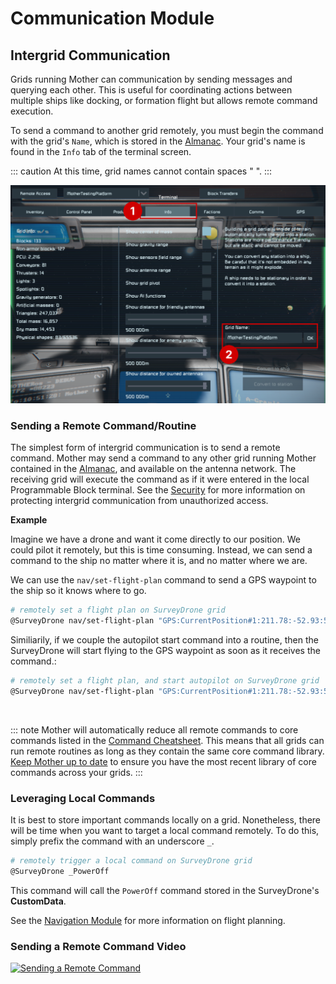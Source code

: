 # Communication Module
<!-- [< Modules](../Modules.md) -->

## Intergrid Communication

Grids running Mother can communication by sending messages and querying each other.  This is useful for coordinating actions between multiple ships like docking, or formation flight but allows remote command execution.

To send a command to another grid remotely, you must begin the command with the grid's `Name`, which is stored in the [Almanac](../Core/Almanac.md).  Your grid's name is found in the `Info` tab of the terminal screen. 

::: caution
At this time, grid names cannot contain spaces " ".
:::

![Terminal Info tab](../../Assets/terminal-info-1.png)

### Sending a Remote Command/Routine

The simplest form of intergrid communication is to send a remote command. Mother may send a command to any other grid running Mother contained in the [Almanac](../Core/Almanac.md), and available on the antenna network. The receiving grid will execute the command as if it were entered in the local Programmable Block terminal. See the [Security](../Core/Security.md) for more information on protecting intergrid communication from unauthorized access.

**Example**

Imagine we have a drone and want it come directly to our position.  We could pilot it remotely, but this is time consuming.  Instead, we can send a command to the ship no matter where it is, and no matter where we are.

We can use the `nav/set-flight-plan` command to send a GPS waypoint to the ship so it knows where to go.

```bash title="Terminal"
# remotely set a flight plan on SurveyDrone grid
@SurveyDrone nav/set-flight-plan "GPS:CurrentPosition#1:211.78:-52.93:59.19:#FF75C9F1:"
```

Similiarily, if we couple the autopilot start command into a routine, then the SurveyDrone will start flying to the GPS waypoint as soon as it receives the command.:

```bash title="Terminal"
# remotely set a flight plan, and start autopilot on SurveyDrone grid
@SurveyDrone nav/set-flight-plan "GPS:CurrentPosition#1:211.78:-52.93:59.19:#FF75C9F1:"; fcs/start;
```
<br>

::: note
Mother will automatically reduce all remote commands to core commands listed in the [Command Cheatsheet](../../CommandCheatsheet.md). This means that all grids can run remote routines as long as they contain the same core command library. [Keep Mother up to date](https://steamcommunity.com/sharedfiles/filedetails/?id=3411507973) to ensure you have the most recent library of core commands across your grids.
:::

### Leveraging Local Commands
It is best to store important commands locally on a grid.  Nonetheless, there will be time when you want to target a local command remotely.  To do this, simply prefix the command with an underscore `_`.

```bash title="Terminal"
# remotely trigger a local command on SurveyDrone grid
@SurveyDrone _PowerOff
```

This command will call the `PowerOff` command stored in the SurveyDrone's **CustomData**.


See the [Navigation Module](NavigationModule.md) for more information on flight planning.


### Sending a Remote Command Video
[![Sending a Remote Command](https://img.youtube.com/vi/ubFKpvxrtz0/0.jpg)](https://www.youtube.com/watch?v=ubFKpvxrtz0)
